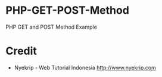 # PHP-GET-POST-Method
PHP GET and POST Method Example

# Credit
* Nyekrip - Web Tutorial Indonesia http://www.nyekrip.com
